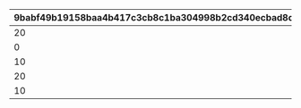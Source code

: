 |9babf49b19158baa4b417c3cb8c1ba304998b2cd340ecbad8d490ca0720e6d44|92c9f01626ac2134713131a8d78933105c6e12c4b18ae3f19f23c3671cffea77|fd9af1f3c6c4cb27251cbc247df282d2a5a7d1022633edc36b4a04a9ed267f37|
| --- | --- | --- |
|20|1|-470|
|0|2|-235|
|10|3|0|
|20|4|235|
|10|5|470|